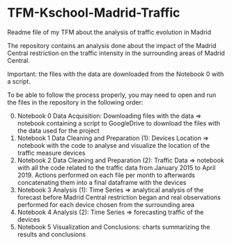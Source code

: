 # TFM-Kschool-Madrid-Traffic

Readme file of my TFM about the analysis of traffic evolution in Madrid

The repository contains an analysis done about the impact of the Madrid Central restriction on the traffic intensity in the surrounding areas of Madrid Central.

Important: the files with the data are downloaded from the Notebook 0 with a script.

To be able to follow the process properly, you may need to open and run the files in the repository in the following order:

0. Notebook 0 Data Acquisition: Downloading files with the data => notebook containing a script to GoogleDrive to download the files with the data used for the project
1. Notebook 1 Data Cleaning and Preparation (1): Devices Location => notebook with the code to analyse and visualize the location of the traffic measure devices
2. Notebook 2 Data Cleaning and Preparation (2): Traffic Data => notebook with all the code related to the traffic data from January 2015 to April 2019. Actions performed on each file per month to afterwards concatenating them into a final dataframe with the devices
3. Notebook 3 Analysis (1): Time Series => analytical analysis of the forecast before Madrid Central restriction began and real observations performed for each device chosen from the surrounding area
4. Notebook 4 Analysis (2): Time Series => forecasting traffic of the devices
5. Notebook 5 Visualization and Conclusions: charts summarizing the results and conclusions




